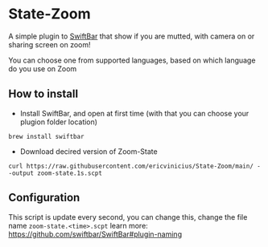 # State-Zoom

A simple plugin to [SwiftBar](https://github.com/swiftbar/SwiftBar) that show if you are mutted, with camera on or sharing screen on zoom!

You can choose one from supported languages, based on which language do you use on Zoom

## How to install

- Install SwiftBar, and open at first time (with that you can choose your plugion folder location)

```
brew install swiftbar
```

- Download decired version of Zoom-State

```
curl https://raw.githubusercontent.com/ericvinicius/State-Zoom/main/ --output zoom-state.1s.scpt
```

## Configuration

This script is update every second, you can change this, change the file name `zoom-state.<time>.scpt`
learn more: https://github.com/swiftbar/SwiftBar#plugin-naming

